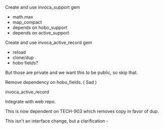 

Create and use invoca_support gem
  - math.max
  - map_compact
  - depends on hobo_support
  - depends on active_support

Create and use invoca_active_record gem
  - reload
  - clone/dup
  - hobo fields?


But those are private and we want this to be public, so skip that.

Remove dependency on hobo_fields. ( Sad )


invoca_active_record


Integrate with web repo.

This is now dependent on TECH-903 which removes copy in favor of dup.


This isn't an interface change, but a clarification -